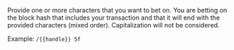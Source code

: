 
Provide one or more characters that you want to bet on. You are betting on the block hash that includes your transaction and that it will end with the provided characters (mixed order). Capitalization will not be considered.

Example: `/{{handle}} 5f`